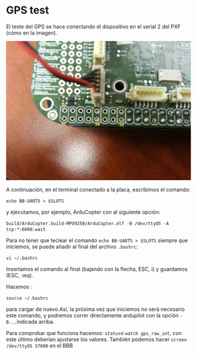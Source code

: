 # GPS test

El teste del GPS se hace conectando el dispositivo en el serial 2 del PXF (cómo en la imagen).

![GPS](../erleimg/GPS.jpg)

A continuación, en el terminal conectado a la placa, escribimos el comando:
```
echo BB-UART5 > $SLOTS
```
y ejecutamos, por ejemplo, ArduCopter con al siguiente opción:
```
build/ArduCopter.build-MPU9250/ArduCopter.elf -B /dev/ttyO5 -A tcp:*:6000:wait
```

Para no tener que teclear el comando `echo BB-UART5 > $SLOTS` siempre que iniciemos, se puede añadir al final del archivo `.bashrc`:
```
vi ~/.bashrc
```
Insertamos el comando al final (bajando con la flecha, ESC, i) y guardamos (ESC, :wq).

Hacemos :
```
source ~/.bashrc
```
para cargar de nuevo.Así, la próxima vez que iniciemos no será necesario este comando, y podremos correr directamente ardupilot con la opción `-B...`indicada arriba.

Para comprobar que funciona hacemos:
`status`o `watch gps_raw_int`, con este último deberían ajustarse los valores.
También podemos hacer `screen /dev/ttyO5 57600` en el BBB
